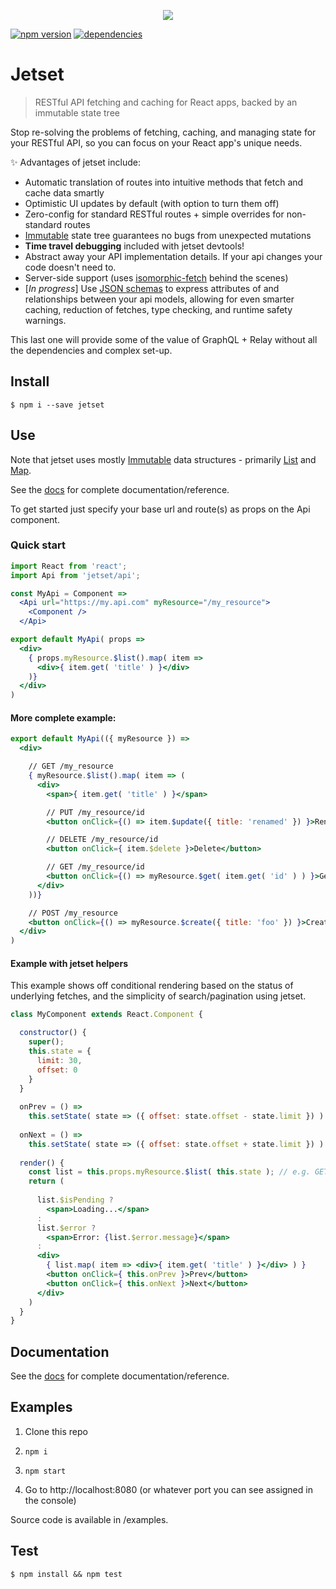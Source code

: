 <p align="center">
  <a href="https://github.com/DigitalGlobe/jetset"><img src="https://cdn.rawgit.com/DigitalGlobe/jetset/074ede86/examples/public/jetset.png?raw=true" /></a>
</p>

[![npm version](https://badge.fury.io/js/jetset.svg)](https://badge.fury.io/js/jetset)
[![dependencies](https://david-dm.org/DigitalGlobe/jetset.svg)](https://david-dm.org/DigitalGlobe/jetset.svg)

# Jetset
> RESTful API fetching and caching for React apps, backed by an immutable state tree

Stop re-solving the problems of fetching, caching, and managing state for your
RESTful API, so you can focus on your React app's unique needs.

:sparkles: Advantages of jetset include:

* Automatic translation of routes into intuitive methods that fetch and cache data smartly
* Optimistic UI updates by default (with option to turn them off)
* Zero-config for standard RESTful routes + simple overrides for
  non-standard routes
* [Immutable](https://github.com/facebook/immutable-js/) state tree guarantees no bugs from unexpected mutations
* **Time travel debugging** included with jetset devtools!
* Abstract away your API implementation details. If your api changes your code
  doesn't need to.
* Server-side support (uses [isomorphic-fetch](https://github.com/matthew-andrews/isomorphic-fetch<Paste>) behind the scenes)
* [*In progress*] Use [JSON schemas](http://json-schema.org/) to express
  attributes of and relationships between your api models, allowing for even smarter
  caching, reduction of fetches, type checking, and runtime safety warnings.

This last one will provide some of the value of GraphQL + Relay without all the dependencies and complex set-up.

## Install

```
$ npm i --save jetset
```

## Use

Note that jetset uses mostly [Immutable](https://github.com/facebook/immutable-js/) data structures - primarily [List](http://facebook.github.io/immutable-js/docs/#/List) and [Map](http://facebook.github.io/immutable-js/docs/#/Map).

See the [docs](docs/index.md) for complete documentation/reference.

To get started just specify your base url and route(s) as props on the Api component.

### Quick start

```jsx
import React from 'react';
import Api from 'jetset/api';

const MyApi = Component =>
  <Api url="https://my.api.com" myResource="/my_resource">
    <Component />
  </Api>

export default MyApi( props =>
  <div>
    { props.myResource.$list().map( item =>
      <div>{ item.get( 'title' ) }</div>
    )}
  </div>
)
```

#### More complete example:

```jsx
export default MyApi(({ myResource }) =>
  <div>

    // GET /my_resource
    { myResource.$list().map( item => (
      <div>
        <span>{ item.get( 'title' ) }</span>

        // PUT /my_resource/id
        <button onClick={() => item.$update({ title: 'renamed' }) }>Rename</button>

        // DELETE /my_resource/id
        <button onClick={ item.$delete }>Delete</button>

        // GET /my_resource/id
        <button onClick={() => myResource.$get( item.get( 'id' ) ) }>Get detail</button>
      </div>
    ))}

    // POST /my_resource
    <button onClick={() => myResource.$create({ title: 'foo' }) }>Create new item</button>
  </div>
)
```
#### Example with jetset helpers

This example shows off conditional rendering based on the status of underlying fetches, and the simplicity of search/pagination using jetset.

```jsx
class MyComponent extends React.Component {

  constructor() {
    super();
    this.state = {
      limit: 30,
      offset: 0
    }
  }
  
  onPrev = () =>
    this.setState( state => ({ offset: state.offset - state.limit }) )
    
  onNext = () =>
    this.setState( state => ({ offset: state.offset + state.limit }) )
  
  render() {
    const list = this.props.myResource.$list( this.state ); // e.g. GET /my_resource?limit=30&offset=0 (cached)
    return (
    
      list.$isPending ?
        <span>Loading...</span>  
      : 
      list.$error ?
        <span>Error: {list.$error.message}</span>
      :
      <div>
        { list.map( item => <div>{ item.get( 'title' ) }</div> ) }
        <button onClick={ this.onPrev }>Prev</button>
        <button onClick={ this.onNext }>Next</button>
      </div>
    )
  }
}
```

## Documentation

See the [docs](docs/index.md) for complete documentation/reference.

## Examples

1. Clone this repo

1. `npm i`

1. `npm start`

1. Go to http://localhost:8080 (or whatever port you can see assigned in the console)

Source code is available in /examples.

## Test

```
$ npm install && npm test
```
